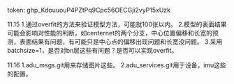 token:   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

11.15
1.通过overfit的方法来验证模型方法，可能就100张以内。
2.模型的表面结果可能会影响对性能的判断，如centernet的两个分支，中心位置偏移和长宽的预测，表面结果有问题，有可能只是中心点的偏移出现问题和长宽没问题。
3.采用batchsize=1，是否对bn层这些有问题？是否可以实现overfit。

11.16
1.adu_msgs.git用来存储图片这些。
2.adu_services.git用于设备，imu这些的配置。
